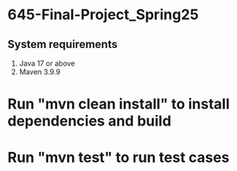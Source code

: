 # 645-Final-Project_Spring25

## System requirements

1. Java 17 or above
2. Maven 3.9.9

# Run "mvn clean install" to install dependencies and build

# Run "mvn test" to run test cases
